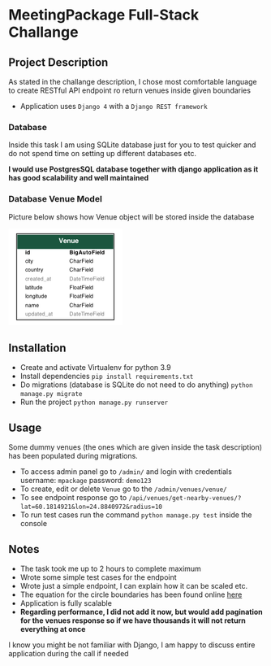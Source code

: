 # MeetingPackage Full-Stack Challange

## Project Description

As stated in the challange description, I chose most comfortable language to create RESTful API endpoint ro return
venues inside given boundaries

* Application uses `Django 4` with a `Django REST framework`

### Database

Inside this task I am using SQLite database just for you to test quicker and do not spend time on setting up different
databases etc.

**I would use PostgresSQL database together with django application as it has good scalability and well maintained**

### Database Venue Model
Picture below shows how Venue object will be stored inside the database

![](Venue_Database_Model.png)

## Installation

* Create and activate Virtualenv for python 3.9
* Install dependencies `pip install requirements.txt`
* Do migrations (database is SQLite do not need to do anything) `python manage.py migrate`
* Run the project `python manage.py runserver`

## Usage

Some dummy venues (the ones which are given inside the task description) has been populated during migrations.

* To access admin panel go to `/admin/` and login with credentials username: `mpackage` password: `demo123`
* To create, edit or delete `Venue` go to the `/admin/venues/venue/`
* To see endpoint response go to `/api/venues/get-nearby-venues/?lat=60.1814921&lon=24.8840972&radius=10`
* To run test cases run the command `python manage.py test` inside the console

## Notes

* The task took me up to 2 hours to complete maximum
* Wrote some simple test cases for the endpoint
* Wrote just a simple endpoint, I can explain how it can be scaled etc.
* The equation for the circle boundaries has been found online [here](https://stackoverflow.com/a/41298946/5293637)
* Application is fully scalable
* **Regarding performance, I did not add it now, but would add pagination for the venues response so if we have
  thousands it will not return everything at once**

I know you might be not familiar with Django, I am happy to discuss entire application during the call if needed 

